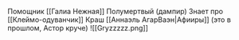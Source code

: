 Помощник  [[Галиа Нежная]]
Полумертвый (дампир)
Знает про [[Клеймо-одуванчик]]
Краш [[Аннаэль АгарВаэн|Афииры]] (это в прошлом, Астор круче)
![[Gryzzzzz.png]]